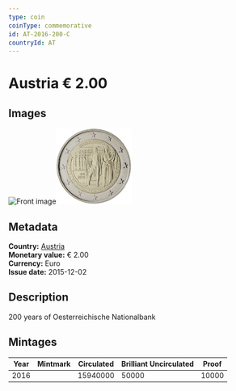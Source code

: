 ```yaml
---
type: coin
coinType: commemorative
id: AT-2016-200-C
countryId: AT
---
```


# Austria € 2.00

## Images

<img src="../../Images/common-2007-200.webp" height="150" alt="Front image"><img src="Images/AT-2016-200.webp" height="150" alt="Back image">

## Metadata

**Country:** [Austria](../../Countries/Austria/index.md)\
**Monetary value:** € 2.00\
**Currency:** Euro\
**Issue date:** 2015-12-02

## Description

200 years of Oesterreichische Nationalbank

## Mintages

| Year | Mintmark | Circulated | Brilliant Uncirculated | Proof |
| ---- | -------- | ---------- | ---------------------- | ----- |
| 2016 |          | 15940000   | 50000                  | 10000 |
